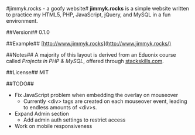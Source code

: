 #jimmyk.rocks - a goofy website#
**jimmyk.rocks** is a simple website written to practice my HTML5, PHP, JavaScript, jQuery, and MySQL in a fun environment.

##Version##
0.1.0

##Example##
[http://www.jimmyk.rocks](http://www.jimmyk.rocks/)

##Notes##
A majority of this layout is derived from an Eduonix course called *Projects in PHP & MySQL*, offered through [stackskills.com](http://stackskills.com).

##License##
MIT

##TODO##
- Fix JavaScript problem when embedding the overlay on mouseover
	- Currently <div\> tags are created on each mouseover event, leading to endless amounts of <div\>s.
- Expand Admin section
	- Add admin auth settings to restrict access
- Work on mobile responsiveness